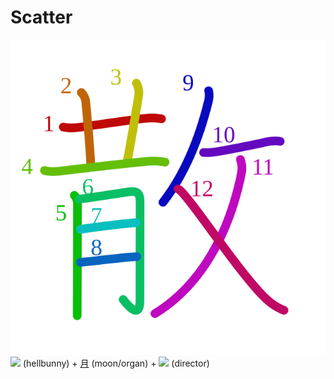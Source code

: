 # Scatter
![散](../kanji-colorize/6563.svg)
![](http://www.kanjidamage.com/assets/radsmall/devilbunny-358b9feab574167d2b8345268b192b3d0c7e60aa346c7c323f4610558c462342.jpg) (hellbunny) + [月](../../Vocabulary/月.md) (moon/organ) + ![](http://www.kanjidamage.com/assets/radsmall/taskmaster-7c00534b32ba3f977d00ff130bc50ae558d237f761e149237bd40f2cf8d3f245.jpg) (director)